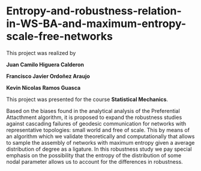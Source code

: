 # Entropy-and-robustness-relation-in-WS-BA-and-maximum-entropy-scale-free-networks
This project was realized by 

**Juan Camilo Higuera Calderon** 

**Francisco Javier Ordoñez Araujo** 

**Kevin Nicolas Ramos Guasca**

This project was presented for the course **Statistical Mechanics**.

Based on the biases found in the analytical analysis of the Preferential Attacthment algorithm, it is proposed to expand the robustness studies against cascading failures of geodesic communication for networks with representative topologies: small world and free of scale. This by means of an algorithm which we validate theoretically and computationally that allows to sample the assembly of networks with maximum entropy given a average distribution of degree as a ligature. In this robustness study we pay special emphasis on the possibility that the entropy of the distribution of some nodal parameter allows us to account for the differences in robustness.
